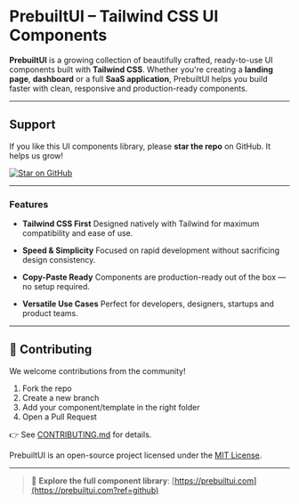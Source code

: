 # PrebuiltUI – Tailwind CSS UI Components

**PrebuiltUI** is a growing collection of beautifully crafted, ready-to-use UI components built with **Tailwind CSS**. Whether you're creating a **landing page**, **dashboard** or a full **SaaS application**, PrebuiltUI helps you build faster with clean, responsive and production-ready components.

---

## Support

If you like this UI components library, please **star the repo** on GitHub. It helps us grow!  

[![Star on GitHub](https://img.shields.io/github/stars/prebuiltui/prebuiltui?style=social)](https://github.com/prebuiltui/prebuiltui)

---

### Features

* **Tailwind CSS First**
  Designed natively with Tailwind for maximum compatibility and ease of use.

* **Speed & Simplicity**
  Focused on rapid development without sacrificing design consistency.

* **Copy-Paste Ready**
  Components are production-ready out of the box — no setup required.

* **Versatile Use Cases**
  Perfect for developers, designers, startups and product teams.

---

## 🤝 Contributing

We welcome contributions from the community!

1. Fork the repo
2. Create a new branch
3. Add your component/template in the right folder
4. Open a Pull Request

👉 See [CONTRIBUTING.md](./CONTRIBUTING.md) for details.


PrebuiltUI is an open-source project licensed under the [MIT License](./LICENSE).

---

> 🔗 **Explore the full component library**: [https://prebuiltui.com](https://prebuiltui.com?ref=github)
